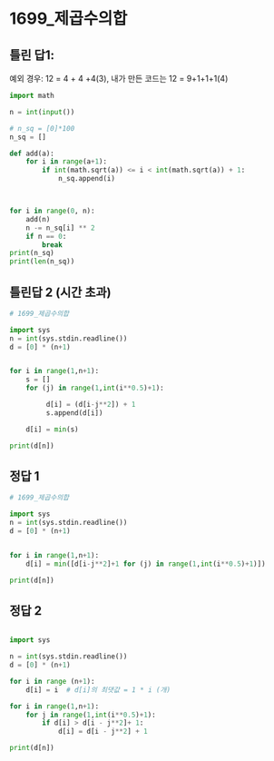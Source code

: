 # 1699_제곱수의합

## 틀린 답1:
예외 경우:
12 = 4 + 4 +4(3),  내가 만든 코드는 12 = 9+1+1+1(4)
``` python
import math

n = int(input())

# n_sq = [0]*100
n_sq = []

def add(a):
    for i in range(a+1):
        if int(math.sqrt(a)) <= i < int(math.sqrt(a)) + 1:
            n_sq.append(i)



for i in range(0, n):
    add(n)
    n -= n_sq[i] ** 2
    if n == 0:
        break
print(n_sq)
print(len(n_sq))
```

## 틀린답 2 (시간 초과)

``` python
# 1699_제곱수의합

import sys
n = int(sys.stdin.readline())
d = [0] * (n+1)


for i in range(1,n+1):
    s = []
    for (j) in range(1,int(i**0.5)+1):

         d[i] = (d[i-j**2]) + 1
         s.append(d[i])

    d[i] = min(s)

print(d[n])


```
## 정답 1

``` python
# 1699_제곱수의합

import sys
n = int(sys.stdin.readline())
d = [0] * (n+1)


for i in range(1,n+1):
    d[i] = min([d[i-j**2]+1 for (j) in range(1,int(i**0.5)+1)])

print(d[n])

```
## 정답 2

``` python

import sys

n = int(sys.stdin.readline())
d = [0] * (n+1)

for i in range (n+1):
    d[i] = i  # d[i]의 최댓값 = 1 * i (개)

for i in range(1,n+1):
    for j in range(1,int(i**0.5)+1):
        if d[i] > d[i - j**2]+ 1:
            d[i] = d[i - j**2] + 1

print(d[n])

```

